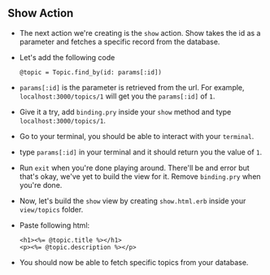 ## Show Action

- The next action we're creating is the `show` action. Show takes the id as a parameter and fetches a specific record from the database.

- Let's add the following code

  ```
  @topic = Topic.find_by(id: params[:id])
  ```

- `params[:id]` is the parameter is retrieved from the url. For example, `localhost:3000/topics/1` will get you the `params[:id]` of `1`.

- Give it a try, add `binding.pry` inside your `show` method and type `localhost:3000/topics/1`.

- Go to your terminal, you should be able to interact with your `terminal`.

- type `params[:id]` in your terminal and it should return you the value of `1`.

- Run `exit` when you're done playing around. There'll be and error but that's okay, we've yet to build the view for it. Remove `binding.pry` when you're done.

- Now, let's build the `show` view by creating `show.html.erb` inside your `view/topics` folder.

- Paste following html:

  ```
  <h1><%= @topic.title %></h1>
  <p><%= @topic.description %></p>
  ```

- You should now be able to fetch specific topics from your database.
